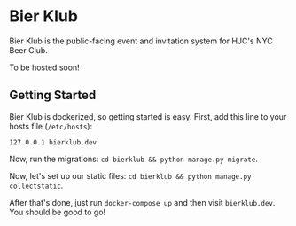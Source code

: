 # Bier Klub

Bier Klub is the public-facing event and invitation system for HJC's NYC Beer
Club.

To be hosted soon!

## Getting Started

Bier Klub is dockerized, so getting started is easy. First, add this line to
your hosts file (`/etc/hosts`):

```
127.0.0.1 bierklub.dev
```

Now, run the migrations: `cd bierklub && python manage.py migrate`.

Now, let's set up our static files: `cd bierklub && python manage.py
collectstatic`.

After that's done, just run `docker-compose up` and then visit `bierklub.dev`.
You should be good to go!
